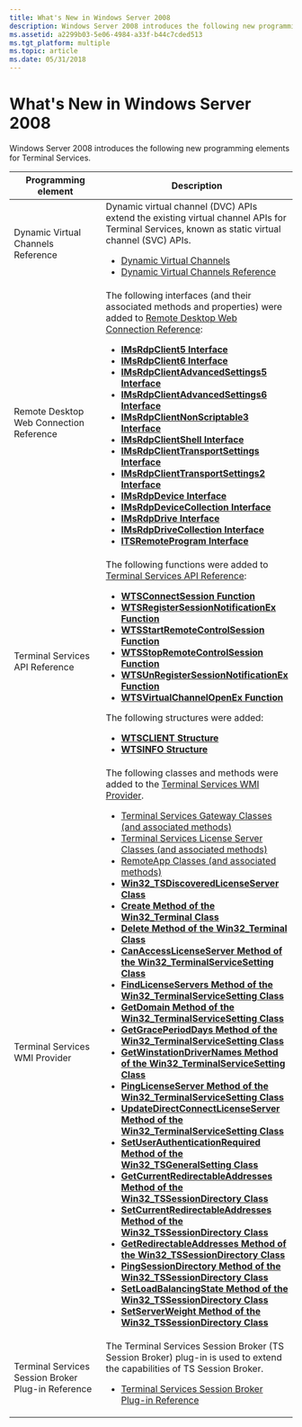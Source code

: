 ```yaml
---
title: What's New in Windows Server 2008
description: Windows Server 2008 introduces the following new programming elements for Terminal Services.
ms.assetid: a2299b03-5e06-4984-a33f-b44c7cded513
ms.tgt_platform: multiple
ms.topic: article
ms.date: 05/31/2018
---
```


# What's New in Windows Server 2008

Windows Server 2008 introduces the following new programming elements for Terminal Services.



<table>
<colgroup>
<col style="width: 50%" />
<col style="width: 50%" />
</colgroup>
<thead>
<tr class="header">
<th>Programming element</th>
<th>Description</th>
</tr>
</thead>
<tbody>
<tr class="odd">
<td>Dynamic Virtual Channels Reference<br/></td>
<td>Dynamic virtual channel (DVC) APIs extend the existing virtual channel APIs for Terminal Services, known as static virtual channel (SVC) APIs.<br/>
<ul>
<li><a href="dynamic-virtual-channels">Dynamic Virtual Channels</a></li>
<li><a href="dynamic-virtual-channels-reference">Dynamic Virtual Channels Reference</a></li>
</ul></td>
</tr>
<tr class="even">
<td>Remote Desktop Web Connection Reference<br/></td>
<td>The following interfaces (and their associated methods and properties) were added to <a href="remote-desktop-web-connection-reference">Remote Desktop Web Connection Reference</a>:<br/>
<ul>
<li><a href="imsrdpclient5"><strong>IMsRdpClient5 Interface</strong></a></li>
<li><a href="imsrdpclient6"><strong>IMsRdpClient6 Interface</strong></a></li>
<li><a href="imsrdpclientadvancedsettings5"><strong>IMsRdpClientAdvancedSettings5 Interface</strong></a></li>
<li><a href="imsrdpclientadvancedsettings6"><strong>IMsRdpClientAdvancedSettings6 Interface</strong></a></li>
<li><a href="imsrdpclientnonscriptable3"><strong>IMsRdpClientNonScriptable3 Interface</strong></a></li>
<li><a href="imsrdpclientshell"><strong>IMsRdpClientShell Interface</strong></a></li>
<li><a href="imsrdpclienttransportsettings"><strong>IMsRdpClientTransportSettings Interface</strong></a></li>
<li><a href="imsrdpclienttransportsettings2"><strong>IMsRdpClientTransportSettings2 Interface</strong></a></li>
<li><a href="imsrdpdevice"><strong>IMsRdpDevice Interface</strong></a></li>
<li><a href="imsrdpdevicecollection"><strong>IMsRdpDeviceCollection Interface</strong></a></li>
<li><a href="imsrdpdrive"><strong>IMsRdpDrive Interface</strong></a></li>
<li><a href="imsrdpdrivecollection"><strong>IMsRdpDriveCollection Interface</strong></a></li>
<li><a href="itsremoteprogram"><strong>ITSRemoteProgram Interface</strong></a></li>
</ul></td>
</tr>
<tr class="odd">
<td>Terminal Services API Reference<br/></td>
<td>The following functions were added to <a href="terminal-services-api-reference">Terminal Services API Reference</a>:<br/>
<ul>
<li><a href="/windows/desktop/api/Wtsapi32/nf-wtsapi32-wtsconnectsessiona"><strong>WTSConnectSession Function</strong></a></li>
<li><a href="/windows/desktop/api/Wtsapi32/nf-wtsapi32-wtsregistersessionnotificationex"><strong>WTSRegisterSessionNotificationEx Function</strong></a></li>
<li><a href="/windows/desktop/api/Wtsapi32/nf-wtsapi32-wtsstartremotecontrolsessiona"><strong>WTSStartRemoteControlSession Function</strong></a></li>
<li><a href="/windows/desktop/api/Wtsapi32/nf-wtsapi32-wtsstopremotecontrolsession"><strong>WTSStopRemoteControlSession Function</strong></a></li>
<li><a href="/windows/desktop/api/Wtsapi32/nf-wtsapi32-wtsunregistersessionnotificationex"><strong>WTSUnRegisterSessionNotificationEx Function</strong></a></li>
<li><a href="/windows/desktop/api/Wtsapi32/nf-wtsapi32-wtsvirtualchannelopenex"><strong>WTSVirtualChannelOpenEx Function</strong></a></li>
</ul>
The following structures were added:<br/>
<ul>
<li><a href="/windows/desktop/api/Wtsapi32/ns-wtsapi32-_wtsclienta"><strong>WTSCLIENT Structure</strong></a></li>
<li><a href="/windows/desktop/api/Wtsapi32/ns-wtsapi32-_wtsinfoa"><strong>WTSINFO Structure</strong></a></li>
</ul></td>
</tr>
<tr class="even">
<td>Terminal Services WMI Provider<br/></td>
<td>The following classes and methods were added to the <a href="terminal-services-wmi-provider">Terminal Services WMI Provider</a>.<br/>
<ul>
<li><a href="terminal-services-gateway-classes">Terminal Services Gateway Classes (and associated methods)</a></li>
<li><a href="terminal-services-license-server-classes">Terminal Services License Server Classes (and associated methods)</a></li>
<li><a href="terminal-services-remoteapp-classes">RemoteApp Classes (and associated methods)</a></li>
<li><a href="win32-tsdiscoveredlicenseserver"><strong>Win32_TSDiscoveredLicenseServer Class</strong></a></li>
<li><a href="create-win32-terminal"><strong>Create Method of the Win32_Terminal Class</strong></a></li>
<li><a href="delete-win32-terminal"><strong>Delete Method of the Win32_Terminal Class</strong></a></li>
<li><a href="canaccesslicenseserver-win32-terminalservicesetting"><strong>CanAccessLicenseServer Method of the Win32_TerminalServiceSetting Class</strong></a></li>
<li><a href="findlicenseservers-win32-terminalservicesetting"><strong>FindLicenseServers Method of the Win32_TerminalServiceSetting Class</strong></a></li>
<li><a href="getdomain-win32-terminalservicesetting"><strong>GetDomain Method of the Win32_TerminalServiceSetting Class</strong></a></li>
<li><a href="getgraceperioddays-win32-terminalservicesetting"><strong>GetGracePeriodDays Method of the Win32_TerminalServiceSetting Class</strong></a></li>
<li><a href="getwinstationdrivernames-win32-terminalservicesetting"><strong>GetWinstationDriverNames Method of the Win32_TerminalServiceSetting Class</strong></a></li>
<li><a href="pinglicenseserver-win32-terminalservicesetting"><strong>PingLicenseServer Method of the Win32_TerminalServiceSetting Class</strong></a></li>
<li><a href="updatedirectconnectlicenseserver-win32-terminalservicesetting"><strong>UpdateDirectConnectLicenseServer Method of the Win32_TerminalServiceSetting Class</strong></a></li>
<li><a href="setuserauthenticationrequired-win32-tsgeneralsetting"><strong>SetUserAuthenticationRequired Method of the Win32_TSGeneralSetting Class</strong></a></li>
<li><a href="getcurrentredirectableaddresses-win32-tssessiondirectory"><strong>GetCurrentRedirectableAddresses Method of the Win32_TSSessionDirectory Class</strong></a></li>
<li><a href="setcurrentredirectableaddresses-win32-tssessiondirectory"><strong>SetCurrentRedirectableAddresses Method of the Win32_TSSessionDirectory Class</strong></a></li>
<li><a href="getredirectableaddresses-win32-tssessiondirectory"><strong>GetRedirectableAddresses Method of the Win32_TSSessionDirectory Class</strong></a></li>
<li><a href="pingsessiondirectory-win32-tssessiondirectory"><strong>PingSessionDirectory Method of the Win32_TSSessionDirectory Class</strong></a></li>
<li><a href="setloadbalancingstate-win32-tssessiondirectory"><strong>SetLoadBalancingState Method of the Win32_TSSessionDirectory Class</strong></a></li>
<li><a href="setserverweight-win32-tssessiondirectory"><strong>SetServerWeight Method of the Win32_TSSessionDirectory Class</strong></a></li>
</ul></td>
</tr>
<tr class="odd">
<td>Terminal Services Session Broker Plug-in Reference<br/></td>
<td>The Terminal Services Session Broker (TS Session Broker) plug-in is used to extend the capabilities of TS Session Broker.<br/>
<ul>
<li><a href="https://docs.microsoft.com/windows/desktop/TermServ/terminal-services-virtualization-api-reference">Terminal Services Session Broker Plug-in Reference</a></li>
</ul></td>
</tr>
</tbody>
</table>



 

 

 





